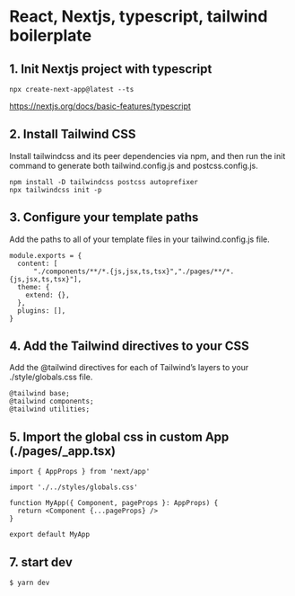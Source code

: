 # React, Nextjs, typescript, tailwind boilerplate
## 1. Init Nextjs project with typescript
```
npx create-next-app@latest --ts
```
https://nextjs.org/docs/basic-features/typescript

## 2. Install Tailwind CSS
Install tailwindcss and its peer dependencies via npm, and then run the init command to generate both tailwind.config.js and postcss.config.js.
```
npm install -D tailwindcss postcss autoprefixer
npx tailwindcss init -p
```
## 3. Configure your template paths
Add the paths to all of your template files in your tailwind.config.js file.
```
module.exports = {
  content: [
      "./components/**/*.{js,jsx,ts,tsx}","./pages/**/*.{js,jsx,ts,tsx}"],
  theme: {
    extend: {},
  },
  plugins: [],
}
```
## 4. Add the Tailwind directives to your CSS
Add the @tailwind directives for each of Tailwind’s layers to your ./style/globals.css file.
```
@tailwind base;
@tailwind components;
@tailwind utilities;
```
## 5. Import the global css in custom App (./pages/_app.tsx)

```
import { AppProps } from 'next/app'

import './../styles/globals.css'

function MyApp({ Component, pageProps }: AppProps) {
  return <Component {...pageProps} />
}

export default MyApp
```

## 7. start dev
```
$ yarn dev
```
